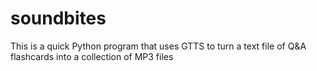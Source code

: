 # soundbites
This is a quick Python program that uses GTTS to turn a text file of Q&amp;A flashcards into a collection of MP3 files
